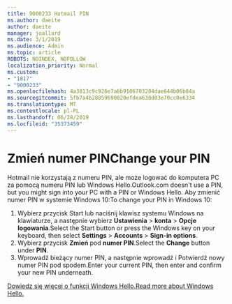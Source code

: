 ```yaml
---
title: 9000233 Hotmail PIN
ms.author: daeite
author: daeite
manager: joallard
ms.date: 3/1/2019
ms.audience: Admin
ms.topic: article
ROBOTS: NOINDEX, NOFOLLOW
localization_priority: Normal
ms.custom:
- "1817"
- "9000233"
ms.openlocfilehash: 4a3813c9c926e7a6b9106703204dae644b06b84a
ms.sourcegitcommit: 5fb7a4b28859690020efdea630d03e70cc0e6334
ms.translationtype: MT
ms.contentlocale: pl-PL
ms.lasthandoff: 06/28/2019
ms.locfileid: "35373459"
---
```

# <a name="change-your-pin"></a><span data-ttu-id="e7e1f-102">Zmień numer PIN</span><span class="sxs-lookup"><span data-stu-id="e7e1f-102">Change your PIN</span></span>

<span data-ttu-id="e7e1f-103">Hotmail nie korzystają z numeru PIN, ale może logować do komputera PC za pomocą numeru PIN lub Windows Hello.</span><span class="sxs-lookup"><span data-stu-id="e7e1f-103">Outlook.com doesn't use a PIN, but you might sign into your PC with a PIN or Windows Hello.</span></span> <span data-ttu-id="e7e1f-104">Aby zmienić numer PIN w systemie Windows 10:</span><span class="sxs-lookup"><span data-stu-id="e7e1f-104">To change your PIN in Windows 10:</span></span>

1. <span data-ttu-id="e7e1f-105">Wybierz przycisk Start lub naciśnij klawisz systemu Windows na klawiaturze, a następnie wybierz **Ustawienia** > **konta** > **Opcje logowania**.</span><span class="sxs-lookup"><span data-stu-id="e7e1f-105">Select the Start button or press the Windows key on your keyboard, then select **Settings** > **Accounts** > **Sign-in options**.</span></span>
2. <span data-ttu-id="e7e1f-106">Wybierz przycisk **Zmień** pod **numer PIN**.</span><span class="sxs-lookup"><span data-stu-id="e7e1f-106">Select the **Change** button under **PIN**.</span></span>
3. <span data-ttu-id="e7e1f-107">Wprowadź bieżący numer PIN, a następnie wprowadź i Potwierdź nowy numer PIN pod spodem.</span><span class="sxs-lookup"><span data-stu-id="e7e1f-107">Enter your current PIN, then enter and confirm your new PIN underneath.</span></span>

[<span data-ttu-id="e7e1f-108">Dowiedz się więcej o funkcji Windows Hello.</span><span class="sxs-lookup"><span data-stu-id="e7e1f-108">Read more about Windows Hello.</span></span>](https://support.microsoft.com/help/17215/)